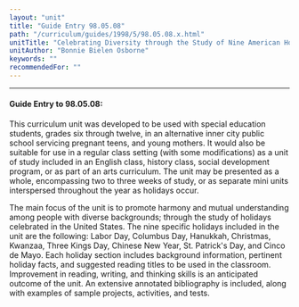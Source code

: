 ```yaml
---
layout: "unit"
title: "Guide Entry 98.05.08"
path: "/curriculum/guides/1998/5/98.05.08.x.html"
unitTitle: "Celebrating Diversity through the Study of Nine American Holidays"
unitAuthor: "Bonnie Bielen Osborne"
keywords: ""
recommendedFor: ""
---
```

<body>
<hr/>
<h4>
Guide Entry to 98.05.08:
</h4>
<p>This curriculum unit was developed to be used with special education students, grades six through twelve, in an alternative inner city public school servicing pregnant teens, and young mothers.  It would also be suitable for use in a regular class setting (with some modifications) as a unit of study included in an English class, history class, social development program, or as part of an arts curriculum.  The unit may be presented as a whole, encompassing two to three weeks of study, or as separate mini units interspersed throughout the year as holidays occur.</p>
<p>
The main focus of the unit is to promote harmony and mutual understanding among people with diverse backgrounds; through the study of holidays celebrated in the United States.  The nine specific holidays included in the unit are the following:  Labor Day, Columbus Day, Hanukkah, Christmas, Kwanzaa, Three Kings Day, Chinese New Year, St. Patrick's Day, and Cinco de Mayo.  Each holiday section includes background information, pertinent holiday facts, and suggested reading titles to be used in the classroom.  Improvement in reading, writing, and thinking skills is an anticipated outcome of the unit.  An extensive annotated bibliography is included, along with examples of sample projects, activities, and tests.
</p>
</body>
